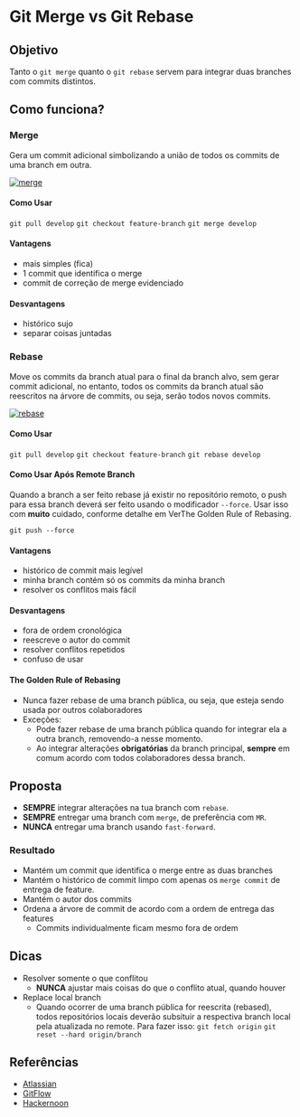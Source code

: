 # Git Merge vs Git Rebase

## Objetivo

Tanto o `git merge` quanto o `git rebase` servem para integrar duas branches com commits distintos.

## Como funciona?

### Merge

Gera um commit adicional simbolizando a união de todos os commits de uma branch em outra.

[![merge](https://github.com/cwi-tech-talk/git-rebase/raw/develop/img/merge.png)](#merge)

#### Como Usar

`git pull develop`
`git checkout feature-branch`
`git merge develop`

#### Vantagens
- mais simples (fica)
- 1 commit que identifica o merge
- commit de correção de merge evidenciado

#### Desvantagens
- histórico sujo
- separar coisas juntadas

### Rebase

Move os commits da branch atual para o final da branch alvo, sem gerar commit adicional, no entanto, todos os commits da branch atual são reescritos na árvore de commits, ou seja, serão todos novos commits.

[![rebase](https://github.com/cwi-tech-talk/git-rebase/raw/develop/img/rebase.png)](#rebase)

#### Como Usar

`git pull develop`
`git checkout feature-branch`
`git rebase develop`

#### Como Usar Após Remote Branch

Quando a branch a ser feito rebase já existir no repositório remoto, o push para essa branch deverá ser feito usando o modificador `--force`. Usar isso com **muito** cuidado, conforme detalhe em  VerThe Golden Rule of Rebasing.

`git push --force`

#### Vantagens
- histórico de commit mais legível
- minha branch contém só os commits da minha branch
- resolver os conflitos mais fácil

#### Desvantagens
- fora de ordem cronológica
- reescreve o autor do commit
- resolver conflitos repetidos 
- confuso de usar

#### The Golden Rule of Rebasing
- Nunca fazer rebase de uma branch pública, ou seja, que esteja sendo usada por outros colaboradores
- Exceções:
    - Pode fazer rebase de uma branch pública quando for integrar ela a outra branch, removendo-a nesse momento.
    - Ao integrar alterações **obrigatórias** da branch principal, **sempre** em comum acordo com todos colaboradores dessa branch.

## Proposta
- **SEMPRE** integrar alterações na tua branch com `rebase`.
- **SEMPRE** entregar uma branch com `merge`, de preferência com `MR`.
- **NUNCA** entregar uma branch usando `fast-forward`.

### Resultado
- Mantém um commit que identifica o merge entre as duas branches
- Mantém o histórico de commit limpo com apenas os `merge commit` de entrega de feature.
- Mantém o autor dos commits
- Ordena a árvore de commit de acordo com a ordem de entrega das features
    - Commits individualmente ficam mesmo fora de ordem

## Dicas
- Resolver somente o que conflitou
    - **NUNCA** ajustar mais coisas do que o conflito atual, quando houver
- Replace local branch
    - Quando ocorrer de uma branch pública for reescrita (rebased), todos repositórios locais deverão subsituir a respectiva branch local pela atualizada no remote. Para fazer isso: 
    `git fetch origin`
    `git reset --hard origin/branch`
    
## Referências
- [Atlassian](https://www.atlassian.com/git/tutorials/merging-vs-rebasing)
- [GitFlow](https://www.atlassian.com/git/articles/git-team-workflows-merge-or-rebase)
- [Hackernoon](https://hackernoon.com/git-merge-vs-rebase-whats-the-diff-76413c117333)
